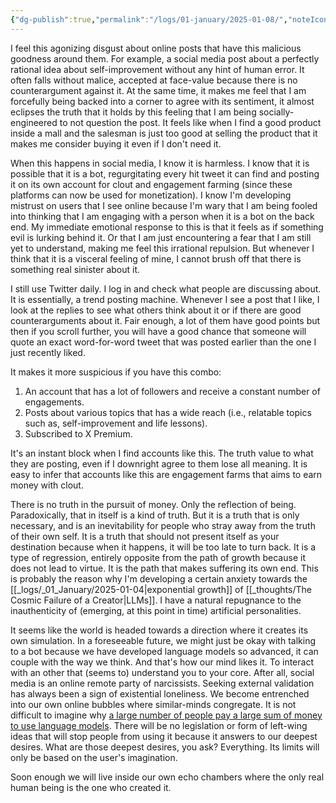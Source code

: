 ```yaml
---
{"dg-publish":true,"permalink":"/logs/01-january/2025-01-08/","noteIcon":"","created":"2025-01-08"}
---
```


I feel this agonizing disgust about online posts that have this malicious goodness around them. For example, a social media post about a perfectly rational idea about self-improvement without any hint of human error. It often falls without malice, accepted at face-value because there is no counterargument against it. At the same time, it makes me feel that I am forcefully being backed into a corner to agree with its sentiment, it almost eclipses the truth that it holds by this feeling that I am being socially-engineered to not question the post. It feels like when I find a good product inside a mall and the salesman is just too good at selling the product that it makes me consider buying it even if I don't need it.

When this happens in social media, I know it is harmless. I know that it is possible that it is a bot, regurgitating every hit tweet it can find and posting it on its own account for clout and engagement farming (since these platforms can now be used for monetization). I know I'm developing mistrust on users that I see online because I'm wary that I am being fooled into thinking that I am engaging with a person when it is a bot on the back end. My immediate emotional response to this is that it feels as if something evil is lurking behind it. Or that I am just encountering a fear that I am still yet to understand, making me feel this irrational repulsion. But whenever I think that it is a visceral feeling of mine, I cannot brush off that there is something real sinister about it.

I still use Twitter daily. I log in and check what people are discussing about. It is essentially, a trend posting machine. Whenever I see a post that I like, I look at the replies to see what others think about it or if there are good counterarguments about it. Fair enough, a lot of them have good points but then if you scroll further, you will have a good chance that someone will quote an exact word-for-word tweet that was posted earlier than the one I just recently liked.

It makes it more suspicious if you have this combo:
1. An account that has a lot of followers and receive a constant number of engagements.
2. Posts about various topics that has a wide reach (i.e., relatable topics such as, self-improvement and life lessons).
3. Subscribed to X Premium.

It's an instant block when I find accounts like this. The truth value to what they are posting, even if I downright agree to them lose all meaning. It is easy to infer that accounts like this are engagement farms that aims to earn money with clout.

There is no truth in the pursuit of money. Only the reflection of being. Paradoxically, that in itself is a kind of truth. But it is a truth that is only necessary, and is an inevitability for people who stray away from the truth of their own self. It is a truth that should not present itself as your destination because when it happens, it will be too late to turn back. It is a type of regression, entirely opposite from the path of growth because it does not lead to virtue. It is the path that makes suffering its own end. This is probably the reason why I'm developing a certain anxiety towards the [[_logs/_01_January/2025-01-04\|exponential growth]] of [[_thoughts/The Cosmic Failure of a Creator\|LLMs]]. I have a natural repugnance to the inauthenticity of (emerging, at this point in time) artificial personalities.

It seems like the world is headed towards a direction where it creates its own simulation. In a foreseeable future, we might just be okay with talking to a bot because we have developed language models so advanced, it can couple with the way we think. And that's how our mind likes it. To interact with an other that (seems to) understand you to your core. After all, social media is an online remote party of narcissists. Seeking external validation has always been a sign of existential loneliness. We become entrenched into our own online bubbles where similar-minds congregate. It is not difficult to imagine why [a large number of people pay a large sum of money to use language models](https://futurism.com/the-byte/openai-chatgpt-pro-subscription-losing-money). There will be no legislation or form of left-wing ideas that will stop people from using it because it answers to our deepest desires. What are those deepest desires, you ask? Everything. Its limits will only be based on the user's imagination.

Soon enough we will live inside our own echo chambers where the only real human being is the one who created it. 